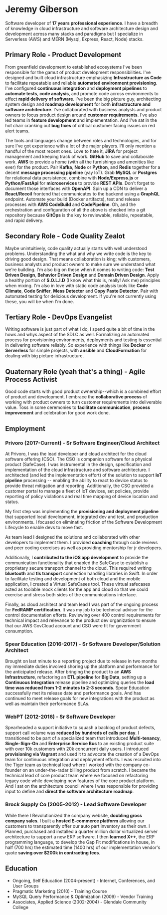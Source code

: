 # Jeremy Giberson
Software developer of **17 years professional experience**. I have a breadth of knowledge in cloud infrastructure and software architecture design and development across many stacks and paradigms but I specialize in Serverless (AWS) and  MERN (Mysql, Express, React, Node) stacks.

## Primary Role - Product Development
From greenfield development to established ecosystems I've been responsible for the gamut of product development responsibilities. I've designed and built cloud infrastructure emphasizing **Infrastructure as Code** to facilitate repeatable and reliable **automated environment provisioning**. I've configured **continuous integration** and **deployment pipelines** to **automate tests**, **code analysis**, and promote code across environments to effect **rapid delivery of software**. I've been the big picture guy, architecting system design and **roadmap development** for both **infrastructure and software architecture**. I've collaborated with business analysts and product owners to focus product design around **customer requirements**.  I've also led teams in **feature development** and implementation. And I've sat in the hot chair cranking out **bug fixes** of critical customer facing issues on red alert teams.


The tools and languages change between roles and technologies, and for sure I've got experience with a lot of the major players. I'll only mention a handful of the most recent ones. Love to hate it, **JIRA** for project management and keeping track of work. **GitHub** to save and collaborate work. **AWS** to provide a home (with all the furnishings and amenities like ever) for the product. Pair **Kafka**, **Node** or **Python**, and **Redis** together for a decent **message processing pipeline** (yay IoT). Grab **MySQL** or **Postgres** for relational data persistence, combine with **Node/Express.js** or **Python/FastApi** for **microservices** to provide **REST APIs**. Don't forget to document those interfaces with **OpenAPI**. Spin up a CDN to deliver a **React/Recoil** frontend that communicates to the backend using a **GraphQL** endpoint. Automate your build (Docker artifacts), test and release processes with **AWS CodeBuild** and **CodePipeline**.  Oh, and the orchestration and configuration of all the above is checked into a git repository because **GitOps** is the key to reviewable, reliable, repeatable, and rapid delivery.


## Secondary Role - Code Quality Zealot
Maybe unintuitively, code quality actually starts with well understood problems. Understanding the what and why we write code is the key to driving good design. That means collaboration is king; with customers, business analysts and product owners to make sure we understand what we're building.  I'm also big on these when it comes to writing code: **Test Driven Design**, **Behavior Driven Design** and **Domain Driven Design**. Apply a healthy portion of **S.O.L.I.D** (I know what this is, really! Ask me) principles when mixing. I'm also in love with static code analysis tools like **Code Climate**, **Code Sniffer**, **Mess Detector** and **Copy Paste Detector**. Pair with automated testing for delicious development. If you're not currently using these, you will be when I'm done.


## Tertiary Role - DevOps Evangelist
Writing software is just part of what I do, I spend quite a bit of time in the hows and whys aspect of the SDLC as well. Formalizing an automated process for provisioning environments, deployments and testing is essential in delivering software reliably. So experience with things like **Docker** or **Serverless** for simple projects, with **ansible** and **CloudFormation** for dealing with big picture infrastructure.


## Quaternary Role (yeah that's a thing) - Agile Process Activist
Good code starts with good product ownership--which is a combined effort of product and development. I embrace the **collaborative process** of working with product owners to turn customer requirements into deliverable value. Toss in some ceremonies to **facilitate communication**, **process improvement** and celebration for good work done.




## Employment
### Privoro (2017-Current) - Sr Software Engineer/Cloud Architect
At Privoro, I was the lead developer and cloud architect for the cloud software offering (CSO). The CSO is companion software for a physical product (SafeCase). I was instrumental in the design, specification and implementation of the cloud infrastructure and software architecture. I architected (and led the implementation effort) of the solution to support **IoT pipeline** processing -- enabling the ability to react to device status to provide threat mitigation and reporting. Additionally, the CSO provided a customer portal to manage a fleet of IoT devices, set policies, provide reporting of policy violations and real time mapping of device location and status.

My first step was implementing the **provisioning and deployment pipeline** that supported local development, integrated dev and test, and production environments. I focused on eliminating friction of the Software Development Lifecycle to enable devs to move fast.

As team lead I designed the solutions and collaborated with other developers to implement them. I provided **coaching** through code reviews and peer coding exercises as well as providing mentorship for jr developers.

Additionally, I **contributed to the iOS app development** to provide the communication functionality that enabled the SafeCase to establish a proprietary secure transport channel to the cloud. This required writing **bluetooth**  and **tls transport** connection handling libraries in Swift. In order to facilitate testing and development of both cloud and the mobile application, I created a Virtual SafeCases tool. These virtual safecases acted as toolable mock clients for the app and cloud so that we could exercise and stress both sides of the communications interface.

Finally, as cloud architect and team lead I was part of the ongoing process for **FedRAMP certification**. It was my job to be technical advisor for the control documentation efforts. Reviewing over 400 control requirements for technical impact and relevance to the product dev organization to ensure that our AWS GovCloud account and CSO were fit for government consumption.

### Spear Education (2016-2017) - Sr Software Developer/Solution Architect
Brought on last minute to a reporting project due to release in two months my immediate duties involved shoring up the platform and performance for the anticipated release. After bringing the product to an **AWS Infrastructure**, refactoring an **ETL pipeline** for **Big Data**, setting up a **Continuous Integration** release pipeline and optimizing queries the **load time was reduced from 1-2 minutes to 2-3 seconds**. Spear Education successfully met its release date and performance goals. And has continued to meet release goals for new integrations with the product as well as maintain their performance SLAs.

### WebPT (2012-2016) - Sr Software Developer
Spearheaded a support initiative to squash a backlog of product defects, support call volume was **reduced by hundreds of calls per day**. I transitioned to be part of a specialized team that introduced **Multi-tenancy**, **Single-Sign-On** and **Enterprise Service Bus** to an existing product suite  with over 10k customers with 20k concurrent daily users. I introduced **provisioning via Vagrant** and used it to advocate the creation of a DevOps team for continuous integration and deployment efforts. I was recruited into the Tiger team as technical lead where I worked with the company co-founder on an under-the-radar billing product from scratch. I became the technical lead of core product team where we focused on refactoring legacy code while developing new features of the core product platform. And I sat on the architecture council where I was responsible for providing input to define and **direct the software architecture roadmap**.

### Brock Supply Co (2005-2012) - Lead Software Developer
While there I Revolutionized the company website, **doubling gross company sales**. I built a **hosted E-commerce platform** allowing our customers to transparently offer our auto part inventory as their own. I Planned, purchased and installed a quarter million dollar virtualized server architecture to support a new ERP software. I then **learned X++**, the ERP programming language, to develop the Gap Fit modifications in house, in half (700 hrs) the estimated time (1400 hrs) of our implementation vendor's quote **saving over $200k in contracting fees**.

## Education
* Ongoing, Self Education (2004-present) - Internet, Conferences, and User Groups
* Pragmatic Marketing (2010) - Training Course
* MySQL Query Performance & Optimization (2009) - Vendor Training
* Associates, Applied Science (2002-2004) - Glendale Community College




